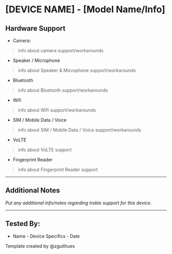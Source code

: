 # [DEVICE NAME] - [Model Name/Info]

## Hardware Support

* Camera:
> info about camera support/workarounds

* Speaker / Microphone
> info about Speaker & Microphone support/workarounds

* Bluetooth
> info about Bluetooth support/workarounds

* Wifi
> info about Wifi support/workarounds

* SIM / Mobile Data / Voice
> info about SIM / Mobile Data / Voice support/workarounds

* VoLTE
> info about VoLTE support

* Fingerprint Reader
> info about Fingerprint Reader support

***
## Additional Notes

_Put any additional info/notes regarding treble support for this device._


***


## Tested By:
* Name - Device Specifics - Date

Template created by @zguithues